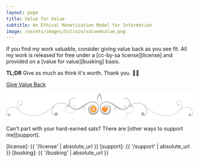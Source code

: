 ```yaml
---
layout: page
title: Value for Value
subtitle: An Ethical Monetization Model for Information
image: /assets/images/bitcoin/value4value.png
---
```


If you find my work valuable, consider giving value back as you see fit. All my
work is released for free under a [cc-by-sa license][license] and provided on a
[value for value][busking] basis.

**TL;DR** Give as much as think it's worth. Thank you. 🙏🧡

<div class="action-buttons">
  <div class="button button-blue button-large">
    <a href="https://ts.dergigi.com/api/v1/invoices?storeId=3WkiYEG5DaQv7Ak5M2UjUi1pe5FFTPyNF1yAE9CVLNJn&orderId=V4V-value&checkoutDesc=Value+for+Value%3A+Give+as+much+as+it+is+worth+to+you.&currency=USD">
      Give Value Back
    </a>
  </div>
</div>

![Bitcoin is Love](/assets/images/bitcoin/bitcoin-is-love.png)

Can't part with your hard-earned sats? There are [other ways to support me][support].

[license]: {{ '/license' | absolute_url }}
[support]: {{ '/support' | absolute_url }}
[busking]: {{ '/busking' | absolute_url }}
